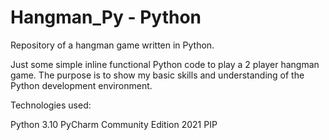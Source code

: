# Hangman_Py - Python
Repository of a hangman game written in Python.

Just some simple inline functional Python code to play a 2 player hangman game. The purpose is to show my basic skills and understanding of the Python development environment.

Technologies used:

Python 3.10
PyCharm Community Edition 2021
PIP

